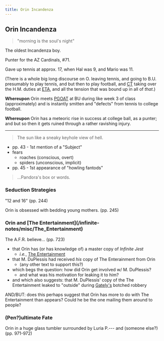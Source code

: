 ```yaml
---
title: Orin Incandenza
---
```


Orin Incandenza
---------------

> "morning is the soul's night"

The oldest Incandenza boy.

Punter for the AZ Cardinals, #71.

Gave up tennis at approx. 17, when Hal was 9, and Mario was 11.

(There is a whole big long discourse on O. leaving tennis, and going to B.U.
presumably to play tennis, and but then to play football, and [CT](/infinite-notes/characters/CT)
taking over the H.M. duties at [ETA](/infinite-notes/places/ETA), and all the tension that was
bound up in all of *that*.)

**Whereupon** Orin meets [PGOAT](/infinite-notes/characters/Joelle) at BU during like week 3 of
class (approximately) and is instantly smitten and "defects" from tennis to
college football.

**Whereupon** Orin has a meteoric rise in success at college ball, as a punter;
and but so then it gets ruined through a rather ravishing injury.

------

> The sun like a sneaky keyhole view of hell.

* pp. 43 - 1st mention of a "Subject"
* fears
  * roaches (conscious, overt)
  * spiders (unconscious, implicit)
* pp. 45 - 1st appearance of "howling fantods"

> ...Pandora's box or words.

<h3>Seduction Strategies</h3>

"12 and 16" (pp. 244)

Orin is obsessed with bedding young mothers. (pp. 245)

<h3>Orin and [The Entertainment](/infinite-notes/misc/The_Entertainment)</h3>

The A.F.R. believe... (pp. 723)

* that Orin has (or has knowledge of) a master copy of *Infinite Jest*
  * *i.e.*, [The Entertainment](/infinite-notes/misc/The_Entertainment)
* that M. DuPlessis had received *his* copy of The Enterainment from Orin
  * (any other text to support this?)
* which begs the question: how did Orin get involved w/ M. DuPlessis?
  * and what was his motivation for leaking it to him?
* and which also suggests: that M. DuPlessis' copy of the The Entertainment
  leaked to "outside" during [Gately's](/infinite-notes/characters/Don_Gately) botched robbery

AND/BUT: does this perhaps suggest that Orin has more to do with The
Entertainment than appears? Could he be the one mailing them around to people?

<h3>(Pen?)ultimate Fate</h3>

Orin in a huge glass tumbler surrounded by Luria P.--- and (someone else?) (pp. 971-972)
